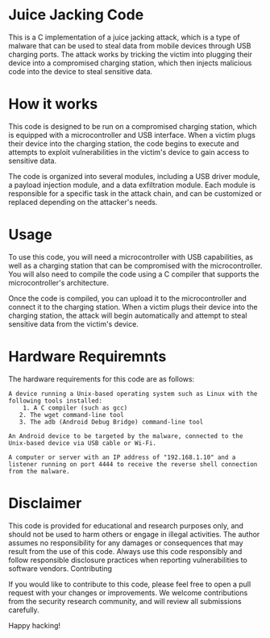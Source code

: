# Juice Jacking Code

This is a C implementation of a juice jacking attack, which is a type of malware that can be used to steal data from mobile devices through USB charging ports. The attack works by tricking the victim into plugging their device into a compromised charging station, which then injects malicious code into the device to steal sensitive data.

# How it works

This code is designed to be run on a compromised charging station, which is equipped with a microcontroller and USB interface. When a victim plugs their device into the charging station, the code begins to execute and attempts to exploit vulnerabilities in the victim's device to gain access to sensitive data.

The code is organized into several modules, including a USB driver module, a payload injection module, and a data exfiltration module. Each module is responsible for a specific task in the attack chain, and can be customized or replaced depending on the attacker's needs.

# Usage

To use this code, you will need a microcontroller with USB capabilities, as well as a charging station that can be compromised with the microcontroller. You will also need to compile the code using a C compiler that supports the microcontroller's architecture.

Once the code is compiled, you can upload it to the microcontroller and connect it to the charging station. When a victim plugs their device into the charging station, the attack will begin automatically and attempt to steal sensitive data from the victim's device.

# Hardware Requiremnts 

The hardware requirements for this code are as follows:

    A device running a Unix-based operating system such as Linux with the following tools installed:
        1. A C compiler (such as gcc)
       2. The wget command-line tool
       3. The adb (Android Debug Bridge) command-line tool

    An Android device to be targeted by the malware, connected to the Unix-based device via USB cable or Wi-Fi.

    A computer or server with an IP address of "192.168.1.10" and a listener running on port 4444 to receive the reverse shell connection from the malware.

# Disclaimer

This code is provided for educational and research purposes only, and should not be used to harm others or engage in illegal activities. The author assumes no responsibility for any damages or consequences that may result from the use of this code. Always use this code responsibly and follow responsible disclosure practices when reporting vulnerabilities to software vendors.
Contributing

If you would like to contribute to this code, please feel free to open a pull request with your changes or improvements. We welcome contributions from the security research community, and will review all submissions carefully.

Happy hacking!
